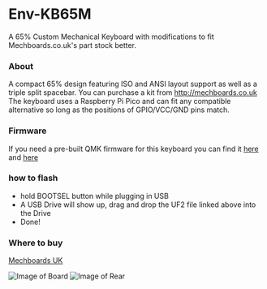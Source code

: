 # Env-KB65M
 A 65% Custom Mechanical Keyboard with modifications to fit Mechboards.co.uk's part stock better.
  
### About
A compact 65% design featuring ISO and ANSI layout support as well as a triple split spacebar. You can purchase a kit from http://mechboards.co.uk
The keyboard uses a Raspberry Pi Pico and can fit any compatible alternative so long as the positions of GPIO/VCC/GND pins match.

### Firmware
If you need a pre-built QMK firmware for this keyboard you can find it [here](https://raw.githubusercontent.com/Envious-Data/EnvKB-QMK/main/_PREBUILTFIRMWARES/enviousdesign_65m_default.uf2)
and [here](https://raw.githubusercontent.com/Envious-Data/EnvKB-QMK/main/_PREBUILTFIRMWARES/enviousdesign_65m_via.uf2)

### how to flash
- hold BOOTSEL button while plugging in USB
- A USB Drive will show up, drag and drop the UF2 file linked above into the Drive
- Done!

### Where to buy
[Mechboards UK](https://mechboards.co.uk/products/envkb-65-kit)

![Image of Board](https://cdn.shopify.com/s/files/1/0582/0242/3501/products/envkb-65-kitaenvkkt0415657-772953_1800x1800.png)
![Image of Rear](https://cdn.shopify.com/s/files/1/0582/0242/3501/products/envkb-65-kitaenvkkt0415657-295513_1800x1800.png)